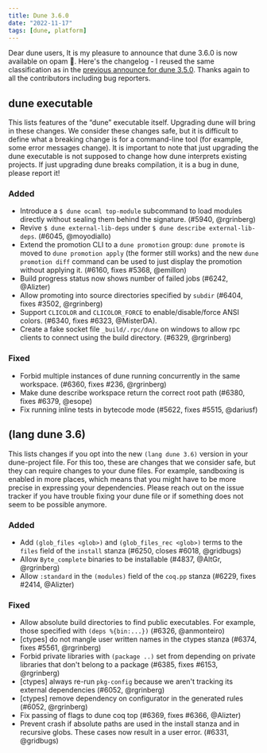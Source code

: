 ```yaml
---
title: Dune 3.6.0
date: "2022-11-17"
tags: [dune, platform]
---
```


Dear dune users,
It is my pleasure to announce that dune 3.6.0 is now available on opam :tada:.
Here's the changelog - I reused the same classification as in the [previous announce for dune 3.5.0](https://discuss.ocaml.org/t/ann-dune-3-5-0/10660).
Thanks again to all the contributors including bug reporters.

## dune executable

This lists features of the “dune” executable itself. Upgrading dune will bring in these changes. We consider these changes safe, but it is difficult to define what a breaking change is for a command-line tool (for example, some error messages change). It is important to note that just upgrading the dune executable is not supposed to change how dune interprets existing projects. If just upgrading dune breaks compilation, it is a bug in dune, please report it!

### Added

- Introduce a `$ dune ocaml top-module` subcommand to load modules directly without sealing them behind the signature. (#5940, @rgrinberg)
- Revive `$ dune external-lib-deps` under `$ dune describe external-lib-deps`. (#6045, @moyodiallo)
- Extend the promotion CLI to a `dune promotion` group: `dune promote` is moved to `dune promotion apply` (the former still works) and the new `dune promotion diff` command can be used to just display the promotion without applying it. (#6160, fixes #5368, @emillon)
- Build progress status now shows number of failed jobs (#6242, @Alizter)
- Allow promoting into source directories specified by `subdir` (#6404, fixes #3502, @rgrinberg)
- Support `CLICOLOR` and `CLICOLOR_FORCE` to enable/disable/force ANSI colors. (#6340, fixes #6323, @MisterDA).
- Create a fake socket file `_build/.rpc/dune` on windows to allow rpc clients to connect using the build directory. (#6329, @rgrinberg)

### Fixed

- Forbid multiple instances of dune running concurrently in the same workspace. (#6360, fixes #236, @rgrinberg)
- Make dune describe workspace return the correct root path (#6380, fixes #6379, @esope)
- Fix running inline tests in bytecode mode (#5622, fixes #5515, @dariusf)

## (lang dune 3.6)

This lists changes if you opt into the new `(lang dune 3.6)` version in your dune-project file. For this too, these are changes that we consider safe, but they can require changes to your dune files. For example, sandboxing is enabled in more places, which means that you might have to be more precise in expressing your dependencies. Please reach out on the issue tracker if you have trouble fixing your dune file or if something does not seem to be possible anymore.

### Added

- Add `(glob_files <glob>)` and `(glob_files_rec <glob>)` terms to the `files` field of the `install` stanza (#6250, closes #6018, @gridbugs)
- Allow `Byte_complete` binaries to be installable (#4837, @AltGr, @rgrinberg)
- Allow `:standard` in the `(modules)` field of the `coq.pp` stanza (#6229, fixes #2414, @Alizter)

### Fixed

- Allow absolute build directories to find public executables. For example, those specified with `(deps %{bin:...})` (#6326, @anmonteiro)
- [ctypes] do not mangle user written names in the ctypes stanza (#6374, fixes #5561, @rgrinberg)
- Forbid private libraries with `(package ..)` set from depending on private libraries that don't belong to a package (#6385, fixes #6153, @rgrinberg)
- [ctypes] always re-run `pkg-config` because we aren't tracking its external dependencies (#6052, @rgrinberg)
- [ctypes] remove dependency on configurator in the generated rules (#6052, @rgrinberg)
- Fix passing of flags to dune coq top (#6369, fixes #6366, @Alizter)
- Prevent crash if absolute paths are used in the install stanza and in  recursive globs. These cases now result in a user error. (#6331, @gridbugs)
